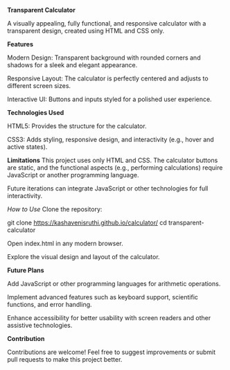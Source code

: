 **Transparent Calculator**

A visually appealing, fully functional, and responsive calculator with a transparent design, created using HTML and CSS only.

**Features**

Modern Design: Transparent background with rounded corners and shadows for a sleek and elegant appearance.

Responsive Layout: The calculator is perfectly centered and adjusts to different screen sizes.

Interactive UI: Buttons and inputs styled for a polished user experience.

**Technologies Used**

HTML5: Provides the structure for the calculator.

CSS3: Adds styling, responsive design, and interactivity (e.g., hover and active states).

**Limitations**
This project uses only HTML and CSS. The calculator buttons are static, and the functional aspects (e.g., performing calculations) require JavaScript or another programming language.

Future iterations can integrate JavaScript or other technologies for full interactivity.

*How to Use*
Clone the repository:

git clone https://kashavenisruthi.github.io/calculator/
cd transparent-calculator

Open index.html in any modern browser.

Explore the visual design and layout of the calculator.

**Future Plans**

Add JavaScript or other programming languages for arithmetic operations.

Implement advanced features such as keyboard support, scientific functions, and error handling.

Enhance accessibility for better usability with screen readers and other assistive technologies.

**Contribution**

Contributions are welcome! Feel free to suggest improvements or submit pull requests to make this project better.
